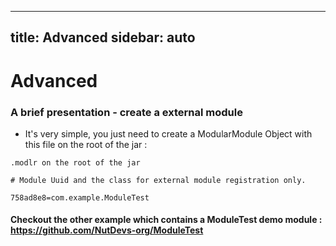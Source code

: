 ---
title: Advanced
sidebar: auto
----

# Advanced

### A brief presentation - create a external module

- It's very simple, you just need to create a ModularModule Object with this file on the root of the jar :

``.modlr on the root of the jar``
```
# Module Uuid and the class for external module registration only.

758ad8e8=com.example.ModuleTest
```

#### Checkout the other example which contains a ModuleTest demo module : https://github.com/NutDevs-org/ModuleTest
